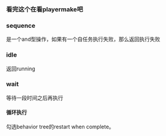 

### 看完这个在看playermake吧


### sequence

是一个and型操作，如果有一个自任务执行失败，那么返回执行失败


### idle

返回running


### wait

等待一段时间之后再执行


#### 循环执行

勾选behavior tree的restart when complete。
